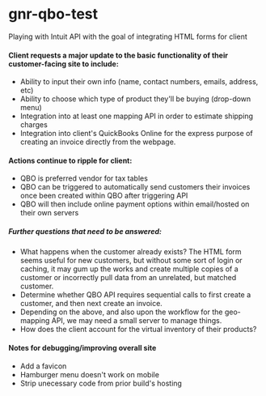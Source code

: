 # gnr-qbo-test
Playing with Intuit API with the goal of integrating HTML forms for client

#### Client requests a major update to the basic functionality of their customer-facing site to include:
* Ability to input their own info (name, contact numbers, emails, address, etc)
* Ability to choose which type of product they'll be buying (drop-down menu)
* Integration into at least one mapping API in order to estimate shipping charges
* Integration into client's QuickBooks Online for the express purpose of creating an invoice directly from the webpage.

#### Actions continue to ripple for client:
* QBO is preferred vendor for tax tables
* QBO can be triggered to automatically send customers their invoices once been created within QBO after triggering API
* QBO will then include online payment options within email/hosted on their own servers

##### Further questions that need to be answered:
* What happens when the customer already exists? The HTML form seems useful for new customers, but without some sort of login or caching, it may gum up the works and create multiple copies of a customer or incorrectly pull data from an unrelated, but matched customer.
* Determine whether QBO API requires sequential calls to first create a customer, and then next create an invoice.
* Depending on the above, and also upon the workflow for the geo-mapping API, we may need a small server to manage things.
* How does the client account for the virtual inventory of their products?


#### Notes for debugging/improving overall site
* Add a favicon
* Hamburger menu doesn't work on mobile
* Strip unecessary code from prior build's hosting
